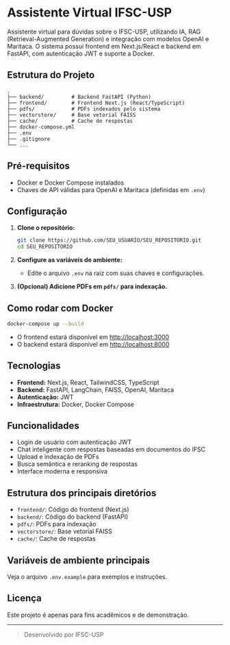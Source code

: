 # Assistente Virtual IFSC-USP

Assistente virtual para dúvidas sobre o IFSC-USP, utilizando IA, RAG (Retrieval-Augmented Generation) e integração com modelos OpenAI e Maritaca. O sistema possui frontend em Next.js/React e backend em FastAPI, com autenticação JWT e suporte a Docker.

## Estrutura do Projeto

```
.
├── backend/         # Backend FastAPI (Python)
├── frontend/        # Frontend Next.js (React/TypeScript)
├── pdfs/            # PDFs indexados pelo sistema
├── vectorstore/     # Base vetorial FAISS
├── cache/           # Cache de respostas
├── docker-compose.yml
├── .env
├── .gitignore
└── ...
```

## Pré-requisitos

- Docker e Docker Compose instalados
- Chaves de API válidas para OpenAI e Maritaca (definidas em `.env`)

## Configuração

1. **Clone o repositório:**
   ```sh
   git clone https://github.com/SEU_USUARIO/SEU_REPOSITORIO.git
   cd SEU_REPOSITORIO
   ```

2. **Configure as variáveis de ambiente:**
   - Edite o arquivo `.env` na raiz com suas chaves e configurações.

3. **(Opcional) Adicione PDFs em `pdfs/` para indexação.**

## Como rodar com Docker

```sh
docker-compose up --build
```

- O frontend estará disponível em [http://localhost:3000](http://localhost:3000)
- O backend estará disponível em [http://localhost:8000](http://localhost:8000)

## Tecnologias

- **Frontend:** Next.js, React, TailwindCSS, TypeScript
- **Backend:** FastAPI, LangChain, FAISS, OpenAI, Maritaca
- **Autenticação:** JWT
- **Infraestrutura:** Docker, Docker Compose

## Funcionalidades

- Login de usuário com autenticação JWT
- Chat inteligente com respostas baseadas em documentos do IFSC
- Upload e indexação de PDFs
- Busca semântica e reranking de respostas
- Interface moderna e responsiva

## Estrutura dos principais diretórios

- `frontend/`: Código do frontend (Next.js)
- `backend/`: Código do backend (FastAPI)
- `pdfs/`: PDFs para indexação
- `vectorstore/`: Base vetorial FAISS
- `cache/`: Cache de respostas

## Variáveis de ambiente principais

Veja o arquivo `.env.example` para exemplos e instruções.

## Licença

Este projeto é apenas para fins acadêmicos e de demonstração.

---

> Desenvolvido por IFSC-USP
